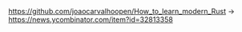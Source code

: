 https://github.com/joaocarvalhoopen/How_to_learn_modern_Rust -> https://news.ycombinator.com/item?id=32813358
